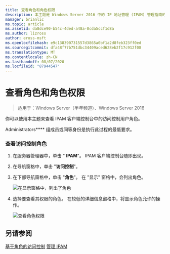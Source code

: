 ```yaml
---
title: 查看角色和角色权限
description: 本主题是 Windows Server 2016 中的 IP 地址管理 (IPAM) 管理指南的一部分。
manager: brianlic
ms.topic: article
ms.assetid: da8dce90-b54c-4ded-a48a-0cda5ccf1d8a
ms.author: lizross
author: eross-msft
ms.openlocfilehash: e9c138390731557d3865a0bf1a2d8feb323ff0ed
ms.sourcegitcommit: dfa48f77b751dbc34409aced628eb2f17c912f08
ms.translationtype: MT
ms.contentlocale: zh-CN
ms.lasthandoff: 08/07/2020
ms.locfileid: "87944547"
---
```

# <a name="view-roles-and-role-permissions"></a>查看角色和角色权限

>适用于：Windows Server（半年频道）、Windows Server 2016

你可以使用本主题来查看 IPAM 客户端控制台中的访问控制用户角色。

Administrators**** 组成员或同等身份是执行此过程的最低要求。

### <a name="to-view-access-control-roles"></a>查看访问控制角色

1.  在服务器管理器中，单击 " **IPAM**"。 IPAM 客户端控制台随即出现。

2.  在导航窗格中，单击 "**访问控制**"。

3.  在下部导航窗格中，单击 "**角色**"。 在 "显示" 窗格中，会列出角色。

    ![在显示窗格中，列出了角色](../../media/View-Roles-and-Role-Permissions/ipam_ViewRoles_01.jpg)

4.  选择要查看其权限的角色。 在较低的详细信息窗格中，将显示角色允许的操作。

    ![查看角色权限](../../media/View-Roles-and-Role-Permissions/ipam_ViewRoles_02.jpg)

## <a name="see-also"></a>另请参阅
[基于角色的访问控制](Role-based-Access-Control.md) 
[管理 IPAM](Manage-IPAM.md)



